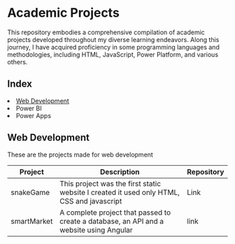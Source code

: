 # Academic Projects

This repository embodies a comprehensive compilation of academic projects developed throughout my diverse learning endeavors. Along this  journey, I have acquired proficiency in some programming languages and methodologies, including HTML, JavaScript, Power Platform, and various others.

## Index
<li>
  <a href="#web">
    Web Development
  </a>
</li>
<li>
  Power BI
</li>
<li>
  Power Apps
</li>

<h2 id="web" > Web Development </h2>
These are the projects made for web development

Project | Description | Repository
--------|------------|------
snakeGame | This project was the first static website I created it used only HTML, CSS and javascript | Link
smartMarket | A complete project that passed to create a database, an API and a website using Angular | link
